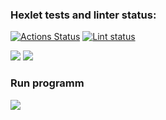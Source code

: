 ### Hexlet tests and linter status:
[![Actions Status](https://github.com/garryfisher/python-project-50/workflows/hexlet-check/badge.svg)](https://github.com/garryfisher/python-project-50/actions)
[![Lint status](https://github.com/garryfisher/python-project-50/workflows/make-lint/badge.svg)](https://github.com/garryfisher/python-project-50/actions)

<a href="https://codeclimate.com/github/garryfisher/python-project-50/maintainability"><img src="https://api.codeclimate.com/v1/badges/df0c9295986e60cf71d0/maintainability" /></a>
<a href="https://codeclimate.com/github/garryfisher/python-project-50/test_coverage"><img src="https://api.codeclimate.com/v1/badges/df0c9295986e60cf71d0/test_coverage" /></a>

<h3>Run programm</h3>
<a href="https://asciinema.org/a/ADM8hqMJkrRP0mfBwIE7xY8bQ" target="_blank"><img src="https://asciinema.org/a/ADM8hqMJkrRP0mfBwIE7xY8bQ.svg" /></a>
